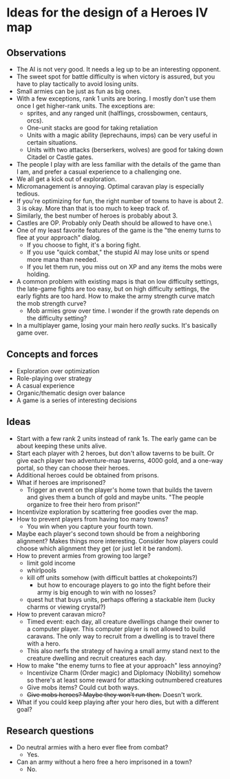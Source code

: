 # Ideas for the design of a Heroes IV map

## Observations

- The AI is not very good. It needs a leg up to be an interesting opponent.
- The sweet spot for battle difficulty is when victory is assured, but you have
  to play tactically to avoid losing units.
- Small armies can be just as fun as big ones.
- With a few exceptions, rank 1 units are boring. I mostly don't use them once
  I get higher-rank units. The exceptions are:
  - sprites, and any ranged unit (halflings, crossbowmen, centaurs, orcs).
  - One-unit stacks are good for taking retaliation
  - Units with a magic ability (leprechauns, imps) can be very useful in certain
    situations.
  - Units with two attacks (berserkers, wolves) are good for taking down Citadel
    or Castle gates.
- The people I play with are less familiar with the details of the game than I
  am, and prefer a casual experience to a challenging one.
- We all get a kick out of exploration.
- Micromanagement is annoying. Optimal caravan play is especially tedious.
- If you're optimizing for fun, the right number of towns to have is about 2.
  3 is okay. More than that is too much to keep track of.
- Similarly, the best number of heroes is probably about 3.
- Castles are OP. Probably only Death should be allowed to have one.\
- One of my least favorite features of the game is the "the enemy turns to flee
  at your approach" dialog.
  - If you choose to fight, it's a boring fight.
  - If you use "quick combat," the stupid AI may lose units or spend more mana
    than needed.
  - If you let them run, you miss out on XP and any items the mobs were holding.
- A common problem with existing maps is that on low difficulty settings, the
  late-game fights are too easy, but on high difficulty settings, the early
  fights are too hard. How to make the army strength curve match the mob
  strength curve?
  - Mob armies grow over time. I wonder if the growth rate depends on the
    difficulty setting?
- In a multiplayer game, losing your main hero _really_ sucks. It's basically
  game over.

## Concepts and forces

- Exploration over optimization
- Role-playing over strategy
- A casual experience
- Organic/thematic design over balance
- A game is a series of interesting decisions

## Ideas

- Start with a few rank 2 units instead of rank 1s. The early game can be about
  keeping these units alive.
- Start each player with 2 heroes, but don't allow taverns to be built. Or give
  each player two adventure-map taverns, 4000 gold, and a one-way portal, so
  they can choose their heroes.
- Additional heroes could be obtained from prisons.
- What if heroes are imprisoned?
  - Trigger an event on the player's home town that builds the tavern and gives
    them a bunch of gold and maybe units. "The people organize to free their
    hero from prison!"
- Incentivize exploration by scattering free goodies over the map.
- How to prevent players from having too many towns?
  - You win when you capture your fourth town.
- Maybe each player's second town should be from a neighboring alignment? Makes
  things more interesting. Consider how players could choose which alignment
  they get (or just let it be random).
- How to prevent armies from growing too large?
  - limit gold income
  - whirlpools
  - kill off units somehow (with difficult battles at chokepoints?)
    - but how to encourage players to go into the fight before their army is
      big enough to win with no losses?
  - quest hut that buys units, perhaps offering a stackable item (lucky charms
    or viewing crystal?)
- How to prevent caravan micro?
  - Timed event: each day, all creature dwellings change their owner to a
    computer player. This computer player is not allowed to build caravans.
    The only way to recruit from a dwelling is to travel there with a hero.
  - This also nerfs the strategy of having a small army stand next to the
    creature dwelling and recruit creatures each day.
- How to make "the enemy turns to flee at your approach" less annoying?
  - Incentivize Charm (Order magic) and Diplomacy (Nobility) somehow so there's
    at least some reward for attacking outnumbered creatures
  - Give mobs items? Could cut both ways.
  - ~~Give mobs heroes? Maybe they won't run then.~~ Doesn't work.
- What if you could keep playing after your hero dies, but with a different
  goal?

## Research questions

- Do neutral armies with a hero ever flee from combat?
  - Yes.
- Can an army without a hero free a hero imprisoned in a town?
  - No.
